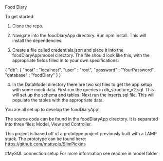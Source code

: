 Food Diary

To get started:

1. Clone the repo.  

2. Navigate into the foodDiaryApp directory.  Run npm install.  This will install the dependencies.  

3. Create a file called credentials.json and place it into the foodDiaryApp/model directory.  The file should look like this, with the appropriate fields filled in to your own specifications:

{ "db": 
  { 
    "host" : "localhost",
    "user" : "root",
    "password" : "YourPassword",
    "database" : "foodDiary"
  }
}

4. In the DataModel directory there are two sql files to get the app setup with some mock data.  First run the queries in db_structure_v2.sql.  This will set up the schema and tables.  Next run the inserts.sql file.  This will populate the tables with the appropriate data.   

You are all set up to develop the foodDiaryApp!



The source code can be found in the foodDiaryApp directory.  It is separated into three files: Model, View and Controller.

This project is based off of a prototype project previously built with a LAMP stack.  The prototype can be found here:  https://github.com/mattyplo/SlimPickins

#MySQL connection setup
For more information see readme in model folder

